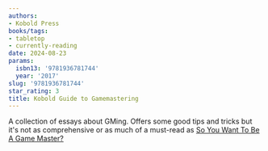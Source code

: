 ```yaml
---
authors:
- Kobold Press
books/tags:
- tabletop
- currently-reading
date: 2024-08-23
params:
  isbn13: '9781936781744'
  year: '2017'
slug: '9781936781744'
star_rating: 3
title: Kobold Guide to Gamemastering
---
```


A collection of essays about GMing. Offers some good tips and tricks but it's not as comprehensive or as much of a must-read as [So You Want To Be A Game Master?](/books/9781645678960) 

<!--more-->